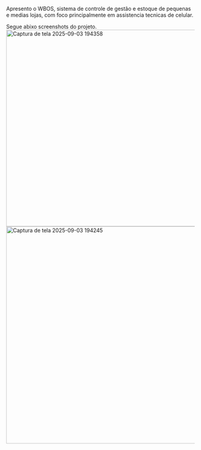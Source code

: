 Apresento o WBOS, sistema de controle de gestão e estoque de pequenas e medias lojas, com foco principalmente em assistencia tecnicas de celular.

Segue abixo screenshots do projeto.
<img width="1316" height="525" alt="Captura de tela 2025-09-03 194358" src="https://github.com/user-attachments/assets/6c8ff90b-0f26-430a-9a2f-8f2c2d665176" />
<img width="911" height="580" alt="Captura de tela 2025-09-03 194245" src="https://github.com/user-attachments/assets/14c96dfe-f8af-4c8b-9fa1-8e0c23cd29a9" />

